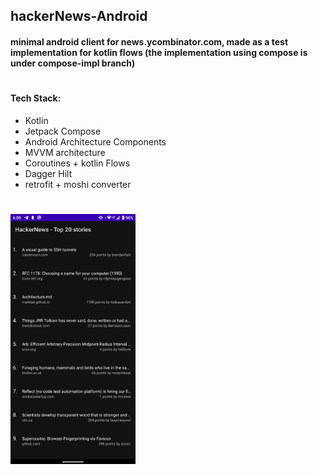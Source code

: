 ## hackerNews-Android

#### minimal android client for news.ycombinator.com, made as a test implementation for kotlin flows (the implementation using compose is under compose-impl branch)

#

#### Tech Stack:
  - Kotlin 
  - Jetpack Compose
  - Android Architecture Components
  - MVVM architecture 
  - Coroutines + kotlin Flows
  - Dagger Hilt
  - retrofit + moshi converter
  
  
  
  
#

<img src="https://github.com/zedlabs/hackerNews-Android/blob/master/sc01.png" width="200" height="400">


   

